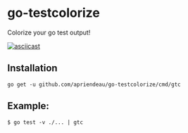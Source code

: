 # go-testcolorize

Colorize your go test output!

[![asciicast](https://asciinema.org/a/ctmwd488pjyiemdzl667yx757.png)](https://asciinema.org/a/ctmwd488pjyiemdzl667yx757)

## Installation

```shell
go get -u github.com/apriendeau/go-testcolorize/cmd/gtc
```

## Example:

```shell
$ go test -v ./... | gtc
```

